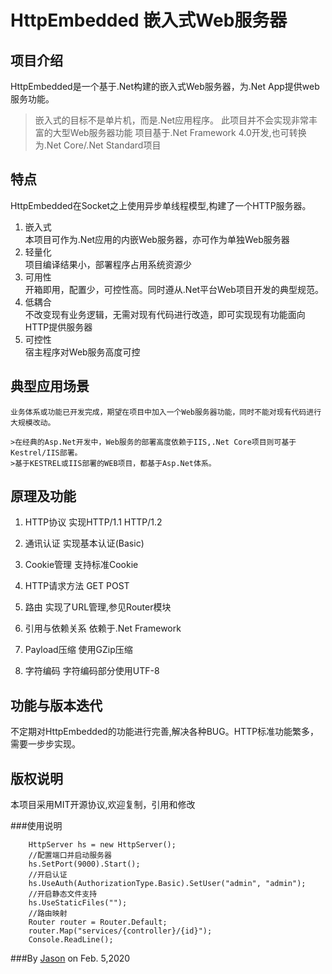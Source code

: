 # HttpEmbedded 嵌入式Web服务器
## 项目介绍
HttpEmbedded是一个基于.Net构建的嵌入式Web服务器，为.Net App提供web服务功能。

>嵌入式的目标不是单片机，而是.Net应用程序。
>此项目并不会实现非常丰富的大型Web服务器功能
>项目基于.Net Framework 4.0开发,也可转换为.Net Core/.Net Standard项目

## 特点
HttpEmbedded在Socket之上使用异步单线程模型,构建了一个HTTP服务器。
1. 嵌入式  
	本项目可作为.Net应用的内嵌Web服务器，亦可作为单独Web服务器
2. 轻量化  
	项目编译结果小，部署程序占用系统资源少
3. 可用性  
	开箱即用，配置少，可控性高。同时遵从.Net平台Web项目开发的典型规范。
4. 低耦合  
	不改变现有业务逻辑，无需对现有代码进行改造，即可实现现有功能面向HTTP提供服务器
5. 可控性  
	宿主程序对Web服务高度可控

## 典型应用场景

	业务体系或功能已开发完成，期望在项目中加入一个Web服务器功能，同时不能对现有代码进行大规模改动。

	>在经典的Asp.Net开发中，Web服务的部署高度依赖于IIS,.Net Core项目则可基于Kestrel/IIS部署。
	>基于KESTREL或IIS部署的WEB项目，都基于Asp.Net体系。

## 原理及功能

1. HTTP协议
	实现HTTP/1.1 HTTP/1.2

2. 通讯认证
	实现基本认证(Basic)

3. Cookie管理
	支持标准Cookie

4. HTTP请求方法
	GET POST

5. 路由
	实现了URL管理,参见Router模块

6. 引用与依赖关系
	依赖于.Net Framework

7. Payload压缩
	使用GZip压缩

8. 字符编码
	字符编码部分使用UTF-8

## 功能与版本迭代
   不定期对HttpEmbedded的功能进行完善,解决各种BUG。HTTP标准功能繁多，需要一步步实现。

## 版权说明
本项目采用MIT开源协议,欢迎复制，引用和修改

###使用说明

~~~
    HttpServer hs = new HttpServer();
    //配置端口并启动服务器
    hs.SetPort(9000).Start();
    //开启认证
    hs.UseAuth(AuthorizationType.Basic).SetUser("admin", "admin");
    //开启静态文件支持
    hs.UseStaticFiles("");
    //路由映射
    Router router = Router.Default;
    router.Map("services/{controller}/{id}");
    Console.ReadLine();

~~~

###By [Jason][1] on Feb. 5,2020

[1]:mailto:brotherqian@163.com